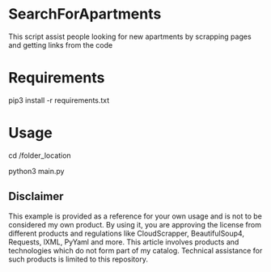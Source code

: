 # SearchForApartments
This script assist people looking for new apartments by scrapping pages and getting links from the code

# Requirements
pip3 install -r requirements.txt

# Usage
cd /folder_location

python3 main.py

## Disclaimer
This example is provided as a reference for your own usage and is not to be considered my own product.
By using it, you are approving the license from different products and regulations like CloudScrapper, BeautifulSoup4, Requests, lXML, PyYaml and more.
This article involves products and technologies which do not form part of my catalog. Technical assistance for such products is limited to this repository.
